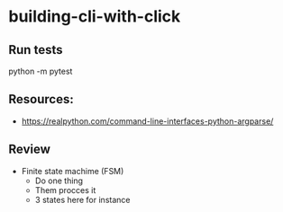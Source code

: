# building-cli-with-click

## Run tests
python -m pytest

## Resources:

- https://realpython.com/command-line-interfaces-python-argparse/


## Review

- Finite state machime (FSM)
  - Do one thing
  - Them procces it
  - 3 states here for instance


